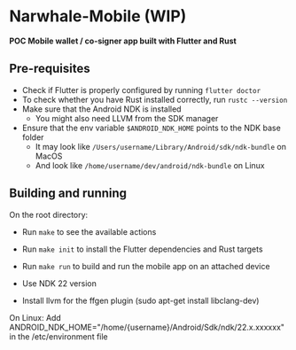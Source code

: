 # Narwhale-Mobile (WIP)

**POC Mobile wallet / co-signer app built with Flutter and Rust**

## Pre-requisites

- Check if Flutter is properly configured by running `flutter doctor`
- To check whether you have Rust installed correctly, run `rustc --version`
- Make sure that the Android NDK is installed
  - You might also need LLVM from the SDK manager
- Ensure that the env variable `$ANDROID_NDK_HOME` points to the NDK base folder
  - It may look like `/Users/username/Library/Android/sdk/ndk-bundle` on MacOS
  - And look like `/home/username/dev/android/ndk-bundle` on Linux

## Building and running

On the root directory:

- Run `make` to see the available actions
- Run `make init` to install the Flutter dependencies and Rust targets
- Run `make run` to build and run the mobile app on an attached device

- Use NDK 22 version
- Install llvm for the ffgen plugin (sudo apt-get install libclang-dev)

On Linux:
Add ANDROID_NDK_HOME="/home/{username}/Android/Sdk/ndk/22.x.xxxxxx" in the /etc/environment file